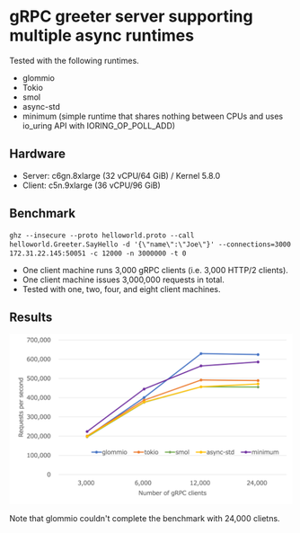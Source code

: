 # gRPC greeter server supporting multiple async runtimes

Tested with the following runtimes.

- glommio
- Tokio
- smol
- async-std
- minimum (simple runtime that shares nothing between CPUs and uses io_uring API with IORING_OP_POLL_ADD)

## Hardware

- Server: c6gn.8xlarge (32 vCPU/64 GiB) / Kernel 5.8.0
- Client: c5n.9xlarge (36 vCPU/96 GiB)

## Benchmark

```
ghz --insecure --proto helloworld.proto --call helloworld.Greeter.SayHello -d '{\"name\":\"Joe\"}' --connections=3000 172.31.22.145:50051 -c 12000 -n 3000000 -t 0
```

- One client machine runs 3,000 gRPC clients (i.e. 3,000 HTTP/2 clients).
- One client machine issues 3,000,000 requests in total.
- Tested with one, two, four, and eight client machines.

## Results

![Throughput (requests per second)](https://raw.githubusercontent.com/fujita/greeter/images/20210219-01.png)

Note that glommio couldn't complete the benchmark with 24,000 clietns.
